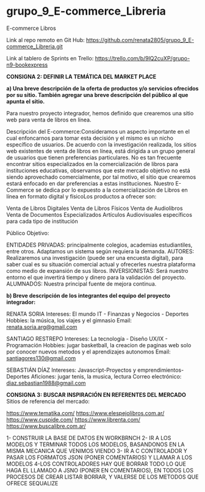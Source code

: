 # grupo_9_E-commerce_Libreria
E-commerce Libros

Link al repo remoto en Git Hub:
https://github.com/renata2805/grupo_9_E-commerce_Libreria.git

Link al tablero de Sprints en Trello:
https://trello.com/b/9lQ2cuXP/grupo-n9-bookexpress

**CONSIGNA 2: DEFINIR LA TEMÁTICA DEL MARKET PLACE**

**a) Una breve descripción de la oferta de productos y/o servicios ofrecidos por su sitio. También agregar una breve descripción del público al que apunta el sitio.**

Para nuestro proyecto integrador, hemos definido que crearemos una sitio web para venta de libros en línea.

Descripción del E-commerce:Consideramos un aspecto importante en el cual enfoncarnos para tomar esta decisión y el mismo es un nicho específico de usuarios. 
De acuerdo con la investigación realizada, los sitios web existentes de venta de libros en línea, está dirigida a un grupo general de usuarios que tienen 
preferencias particulares.  No es tan frecuente encontrar sitios especializados en la comercialización de libros para instituciones educativas, observamos 
que este mercado objetivo no está siendo aprovechado comercialmente, por tal motivo, el sitio que crearemos estará enfocado en dar preferencias a estas 
instituciones. Nuestro E-Commerce se dedica por lo expuesto a la comercialización de Libros en línea en formato digital y físicoLos productos a ofrecer son:

Venta de Libros Digitales
Venta de Libros Físicos
Venta de Audiolibros
Venta de Documentos Especializados
Artículos Audiovisuales específicos para cada tipo de institución

Público Objetivo:

ENTIDADES PRIVADAS: principalmente colegios, academias estudiantiles, entre otros. Adaptamos un sistema según requiera la demanda.
AUTORES: Realizaremos una investigación (puede ser una encuesta digital), para saber cual es su situación comercial actual y 
ofrecerles nuestra plataforma como medio de expansión de sus libros.
INVERSIONISTAS: Será nuestro entorno el que invertirá tiempo y dinero para la validación del proyecto.
ALUMNADOS: Nuestra principal fuente de mejora continua.

**b) Breve descripción de los integrantes del equipo del proyecto integrador:**

RENATA SORIA
Intereses: El mundo IT - Finanzas y Negocios - Deportes
Hobbies: la música, los viajes y el gimnasio
Email: renata.soria.arg@gmail.com

SANTIAGO RESTREPO
Intereses: La tecnología - Diseño UX/IX - Programación
Hobbies: jugar basketball, la creacion de paginas web solo por conocer nuevos metodos y el aprendizajes autonomos
Email: santiagores130@gmail.com

SEBASTIÁN DÍAZ
Intereses: Javascript-Proyectos y emprendimientos-Deportes
Aficiones: jugar tenis, la musica, lectura
Correo electrónico: diaz.sebastian1988@gmail.com

**CONSIGNA 3: BUSCAR INSPIRACIÓN EN REFERENTES DEL MERCADO**
Sitios de referencia del mercado:

 https://www.tematika.com/
 https://www.elespejolibros.com.ar/
 https://www.cuspide.com/
 https://www.librenta.com/
 https://www.buscalibre.com.ar/
 




1- CONSTRUIR LA BASE DE DATOS EN WORKBRNCH
2- IR A LOS MODELOS Y TERMINAR TODOS LOS MODELOS, BASANDONOS EN LA MISMA MECANICA QUE VENIMOS VIENDO
3- IR A C CONTROLADOR Y PASAR LOS FORMATOS JSON (PONER COMENTARIOS) Y LLAMAR A LOS MODELOS
4-LOS CONTROLADORES HAY QUE BORRAR TODO LO QUE HAGA EL LLAMADO A JSNO (PONER EN COMENTARIOS), 
EN TODOS LOS PROCESOS DE CREAR LISTAR BORRAR, Y VALERSE DE LOS METODOS QUE OFRECE SEQUALIZE
